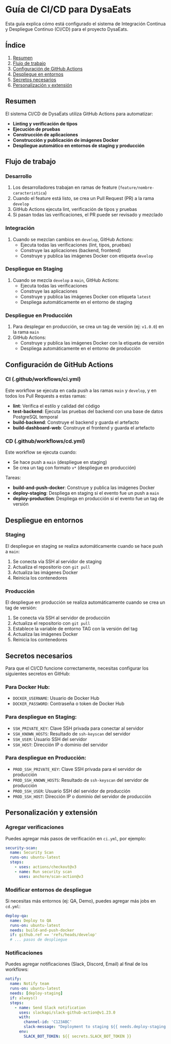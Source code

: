 # Guía de CI/CD para DysaEats

Esta guía explica cómo está configurado el sistema de Integración Continua y Despliegue Continuo (CI/CD) para el proyecto DysaEats.

## Índice

1. [Resumen](#resumen)
2. [Flujo de trabajo](#flujo-de-trabajo)
3. [Configuración de GitHub Actions](#configuración-de-github-actions)
4. [Despliegue en entornos](#despliegue-en-entornos)
5. [Secretos necesarios](#secretos-necesarios)
6. [Personalización y extensión](#personalización-y-extensión)

## Resumen

El sistema CI/CD de DysaEats utiliza GitHub Actions para automatizar:

- **Linting y verificación de tipos**
- **Ejecución de pruebas**
- **Construcción de aplicaciones**
- **Construcción y publicación de imágenes Docker**
- **Despliegue automático en entornos de staging y producción**

## Flujo de trabajo

### Desarrollo

1. Los desarrolladores trabajan en ramas de feature (`feature/nombre-caracteristica`)
2. Cuando el feature está listo, se crea un Pull Request (PR) a la rama `develop`
3. GitHub Actions ejecuta lint, verificación de tipos y pruebas
4. Si pasan todas las verificaciones, el PR puede ser revisado y mezclado

### Integración

1. Cuando se mezclan cambios en `develop`, GitHub Actions:
   - Ejecuta todas las verificaciones (lint, tipos, pruebas)
   - Construye las aplicaciones (backend, frontend)
   - Construye y publica las imágenes Docker con etiqueta `develop`

### Despliegue en Staging

1. Cuando se mezcla `develop` a `main`, GitHub Actions:
   - Ejecuta todas las verificaciones
   - Construye las aplicaciones
   - Construye y publica las imágenes Docker con etiqueta `latest`
   - Despliega automáticamente en el entorno de staging

### Despliegue en Producción

1. Para desplegar en producción, se crea un tag de versión (ej: `v1.0.0`) en la rama `main`
2. GitHub Actions:
   - Construye y publica las imágenes Docker con la etiqueta de versión
   - Despliega automáticamente en el entorno de producción

## Configuración de GitHub Actions

### CI (.github/workflows/ci.yml)

Este workflow se ejecuta en cada push a las ramas `main` y `develop`, y en todos los Pull Requests a estas ramas:

- **lint**: Verifica el estilo y calidad del código
- **test-backend**: Ejecuta las pruebas del backend con una base de datos PostgreSQL temporal
- **build-backend**: Construye el backend y guarda el artefacto
- **build-dashboard-web**: Construye el frontend y guarda el artefacto

### CD (.github/workflows/cd.yml)

Este workflow se ejecuta cuando:
- Se hace push a `main` (despliegue en staging)
- Se crea un tag con formato `v*` (despliegue en producción)

Tareas:
- **build-and-push-docker**: Construye y publica las imágenes Docker
- **deploy-staging**: Despliega en staging si el evento fue un push a `main`
- **deploy-production**: Despliega en producción si el evento fue un tag de versión

## Despliegue en entornos

### Staging

El despliegue en staging se realiza automáticamente cuando se hace push a `main`:

1. Se conecta vía SSH al servidor de staging
2. Actualiza el repositorio con `git pull`
3. Actualiza las imágenes Docker
4. Reinicia los contenedores

### Producción

El despliegue en producción se realiza automáticamente cuando se crea un tag de versión:

1. Se conecta vía SSH al servidor de producción
2. Actualiza el repositorio con `git pull`
3. Establece la variable de entorno TAG con la versión del tag
4. Actualiza las imágenes Docker
5. Reinicia los contenedores

## Secretos necesarios

Para que el CI/CD funcione correctamente, necesitas configurar los siguientes secretos en GitHub:

### Para Docker Hub:
- `DOCKER_USERNAME`: Usuario de Docker Hub
- `DOCKER_PASSWORD`: Contraseña o token de Docker Hub

### Para despliegue en Staging:
- `SSH_PRIVATE_KEY`: Clave SSH privada para conectar al servidor
- `SSH_KNOWN_HOSTS`: Resultado de `ssh-keyscan` del servidor
- `SSH_USER`: Usuario SSH del servidor
- `SSH_HOST`: Dirección IP o dominio del servidor

### Para despliegue en Producción:
- `PROD_SSH_PRIVATE_KEY`: Clave SSH privada para el servidor de producción
- `PROD_SSH_KNOWN_HOSTS`: Resultado de `ssh-keyscan` del servidor de producción
- `PROD_SSH_USER`: Usuario SSH del servidor de producción
- `PROD_SSH_HOST`: Dirección IP o dominio del servidor de producción

## Personalización y extensión

### Agregar verificaciones

Puedes agregar más pasos de verificación en `ci.yml`, por ejemplo:

```yaml
security-scan:
  name: Security Scan
  runs-on: ubuntu-latest
  steps:
    - uses: actions/checkout@v3
    - name: Run security scan
      uses: anchore/scan-action@v3
```

### Modificar entornos de despliegue

Si necesitas más entornos (ej: QA, Demo), puedes agregar más jobs en `cd.yml`:

```yaml
deploy-qa:
  name: Deploy to QA
  runs-on: ubuntu-latest
  needs: build-and-push-docker
  if: github.ref == 'refs/heads/develop'
  # ... pasos de despliegue
```

### Notificaciones

Puedes agregar notificaciones (Slack, Discord, Email) al final de los workflows:

```yaml
notify:
  name: Notify team
  runs-on: ubuntu-latest
  needs: [deploy-staging]
  if: always()
  steps:
    - name: Send Slack notification
      uses: slackapi/slack-github-action@v1.23.0
      with:
        channel-id: 'C123ABC'
        slack-message: "Deployment to staging ${{ needs.deploy-staging.result == 'success' && 'succeeded' || 'failed' }}!"
      env:
        SLACK_BOT_TOKEN: ${{ secrets.SLACK_BOT_TOKEN }}
```